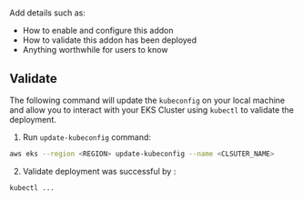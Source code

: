 # <TODO>

Add details such as:
- How to enable and configure this addon
- How to validate this addon has been deployed
- Anything worthwhile for users to know

## Validate

The following command will update the `kubeconfig` on your local machine and allow you to interact with your EKS Cluster using `kubectl` to validate the <TODO> deployment.

1. Run `update-kubeconfig` command:

```bash
aws eks --region <REGION> update-kubeconfig --name <CLSUTER_NAME>
```

2. Validate deployment was successful by <todo>:

```bash
kubectl ...
```

<!-- BEGINNING OF PRE-COMMIT-TERRAFORM DOCS HOOK -->
<!-- END OF PRE-COMMIT-TERRAFORM DOCS HOOK -->
